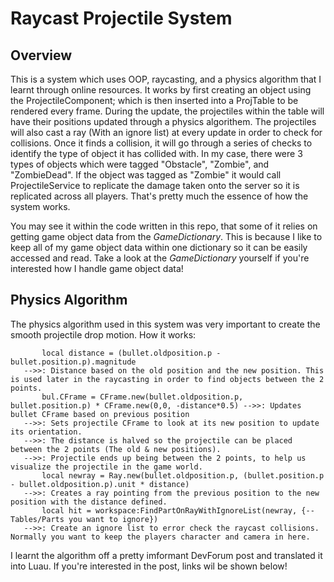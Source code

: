 # Raycast Projectile System

## Overview
This is a system which uses OOP, raycasting, and a physics algorithm that I learnt through online resources. It works by first creating an object using the ProjectileComponent; which is then inserted into a ProjTable to be rendered every frame. During the update, the projectiles within the table will have their positions updated through a physics algorithem. The projectiles will also cast a ray (With an ignore list) at every update in order to check for collisions. Once it finds a collision, it will go through a series of checks to identify the type of object it has collided with. In my case, there were 3 types of objects which were tagged "Obstacle", "Zombie", and "ZombieDead". If the object was tagged as "Zombie" it would call ProjectileService to replicate the damage taken onto the server so it is replicated across all players. That's pretty much the essence of how the system works.

You may see it within the code written in this repo, that some of it relies on getting game object data from the *GameDictionary*. This is because I like to keep all of my game object data within one dictionary so it can be easily accessed and read. Take a look at the *GameDictionary* yourself if you're interested how I handle game object data!

## Physics Algorithm
The physics algorithm used in this system was very important to create the smooth projectile drop motion. How it works:
 ```
		local distance = (bullet.oldposition.p - bullet.position.p).magnitude
    -->>: Distance based on the old position and the new position. This is used later in the raycasting in order to find objects between the 2 points.
		bul.CFrame = CFrame.new(bullet.oldposition.p, bullet.position.p) * CFrame.new(0,0, -distance*0.5) -->>: Updates bullet CFrame based on previous position
    -->>: Sets projectile CFrame to look at its new position to update its orientation. 
    -->>: The distance is halved so the projectile can be placed between the 2 points (The old & new positions).
    -->>: Projectile ends up being between the 2 points, to help us visualize the projectile in the game world.
		local newray = Ray.new(bullet.oldposition.p, (bullet.position.p - bullet.oldposition.p).unit * distance)
    -->>: Creates a ray pointing from the previous position to the new position with the distance defined.
		local hit = workspace:FindPartOnRayWithIgnoreList(newray, {--Tables/Parts you want to ignore})
    -->>: Create an ignore list to error check the raycast collisions. Normally you want to keep the players character and camera in here.
```

I learnt the algorithm off a pretty imformant DevForum post and translated it into Luau. If you're interested in the post, links wil be shown below!
